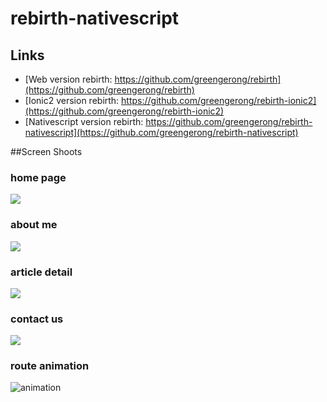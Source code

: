 rebirth-nativescript
==========

## Links

* [Web version rebirth: https://github.com/greengerong/rebirth](https://github.com/greengerong/rebirth)
* [Ionic2 version rebirth: https://github.com/greengerong/rebirth-ionic2](https://github.com/greengerong/rebirth-ionic2)
* [Nativescript version rebirth: https://github.com/greengerong/rebirth-nativescript](https://github.com/greengerong/rebirth-nativescript)


##Screen Shoots

### home page
![](./screenshoots/home.png)

### about me
![](./screenshoots/about-me.png)

### article detail
![](./screenshoots/article-detail.png)

### contact us
![](./screenshoots/contact-us.png)

### route animation
![animation](./cul-ios-animation.png)

